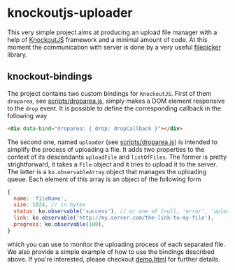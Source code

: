 knockoutjs-uploader
===================

This very simple project aims at producing an upload file manager
with a help of [KnockoutJS](http://knockoutjs.com/) framework and a minimal amount of code.
At this moment the communication with server is done by a very useful
[filepicker](https://www.inkfilepicker.com/) library.

knockout-bindings
-----------------
The project contains two custom bindings for `KnockoutJS`.
First of them `droparea`,
see [scripts/droparea.js](https://github.com/apendua/knockoutjs-uploader/blob/master/scripts/droparea.js),
simply makes a DOM element responsive to the `drop` event. It is possible to define the
corresponding callback in the following way
```html
<div data-bind="droparea: { drop: dropCallback }"></div>
```
The second one, named `uploader`
(see [scripts/droparea.js](https://github.com/apendua/knockoutjs-uploader/blob/master/scripts/uploader.js))
is intended to simplify the process of uploading a file. It adds two properties to the context of
its descendants `uploadFile` and `listOfFiles`. The former is pretty strightforward, it takes a `File`
object and it tries to upload it to the server. The latter is a `ko.observableArray` object that
manages the uploading queue. Each element of this array is an object of the following form
```javascript
{
  name: 'fileName',
  size: 1024, // in bytes
  status: ko.observable('success'), // or one of [null, 'error', 'uploading']
  link: ko.observable('http://my.server.com/the-link-to-my-file'),
  progress: ko.observable(100),
}
```
which you can use to monitor the uploading process of each separated file.
We also provide a simple example of how to use the bindings described above.
If you're interested, please checkout
[demo.html](https://github.com/apendua/knockoutjs-uploader/blob/master/demo.html)
for further details.
